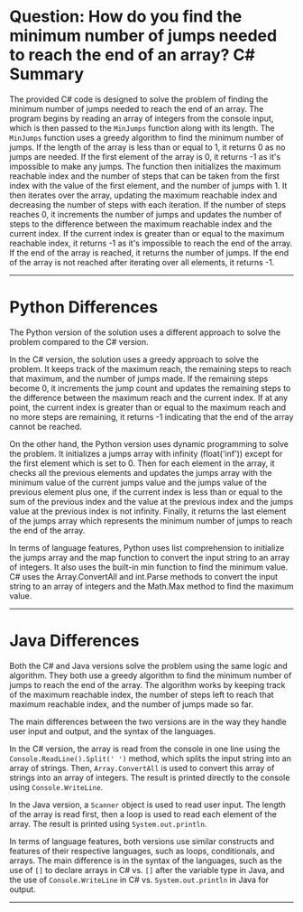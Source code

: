 # Question: How do you find the minimum number of jumps needed to reach the end of an array? C# Summary

The provided C# code is designed to solve the problem of finding the minimum number of jumps needed to reach the end of an array. The program begins by reading an array of integers from the console input, which is then passed to the `MinJumps` function along with its length. The `MinJumps` function uses a greedy algorithm to find the minimum number of jumps. If the length of the array is less than or equal to 1, it returns 0 as no jumps are needed. If the first element of the array is 0, it returns -1 as it's impossible to make any jumps. The function then initializes the maximum reachable index and the number of steps that can be taken from the first index with the value of the first element, and the number of jumps with 1. It then iterates over the array, updating the maximum reachable index and decreasing the number of steps with each iteration. If the number of steps reaches 0, it increments the number of jumps and updates the number of steps to the difference between the maximum reachable index and the current index. If the current index is greater than or equal to the maximum reachable index, it returns -1 as it's impossible to reach the end of the array. If the end of the array is reached, it returns the number of jumps. If the end of the array is not reached after iterating over all elements, it returns -1.

---

# Python Differences

The Python version of the solution uses a different approach to solve the problem compared to the C# version. 

In the C# version, the solution uses a greedy approach to solve the problem. It keeps track of the maximum reach, the remaining steps to reach that maximum, and the number of jumps made. If the remaining steps become 0, it increments the jump count and updates the remaining steps to the difference between the maximum reach and the current index. If at any point, the current index is greater than or equal to the maximum reach and no more steps are remaining, it returns -1 indicating that the end of the array cannot be reached.

On the other hand, the Python version uses dynamic programming to solve the problem. It initializes a jumps array with infinity (float('inf')) except for the first element which is set to 0. Then for each element in the array, it checks all the previous elements and updates the jumps array with the minimum value of the current jumps value and the jumps value of the previous element plus one, if the current index is less than or equal to the sum of the previous index and the value at the previous index and the jumps value at the previous index is not infinity. Finally, it returns the last element of the jumps array which represents the minimum number of jumps to reach the end of the array.

In terms of language features, Python uses list comprehension to initialize the jumps array and the map function to convert the input string to an array of integers. It also uses the built-in min function to find the minimum value. C# uses the Array.ConvertAll and int.Parse methods to convert the input string to an array of integers and the Math.Max method to find the maximum value.

---

# Java Differences

Both the C# and Java versions solve the problem using the same logic and algorithm. They both use a greedy algorithm to find the minimum number of jumps to reach the end of the array. The algorithm works by keeping track of the maximum reachable index, the number of steps left to reach that maximum reachable index, and the number of jumps made so far.

The main differences between the two versions are in the way they handle user input and output, and the syntax of the languages.

In the C# version, the array is read from the console in one line using the `Console.ReadLine().Split(' ')` method, which splits the input string into an array of strings. Then, `Array.ConvertAll` is used to convert this array of strings into an array of integers. The result is printed directly to the console using `Console.WriteLine`.

In the Java version, a `Scanner` object is used to read user input. The length of the array is read first, then a loop is used to read each element of the array. The result is printed using `System.out.println`.

In terms of language features, both versions use similar constructs and features of their respective languages, such as loops, conditionals, and arrays. The main difference is in the syntax of the languages, such as the use of `[]` to declare arrays in C# vs. `[]` after the variable type in Java, and the use of `Console.WriteLine` in C# vs. `System.out.println` in Java for output.

---
